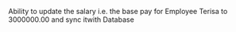 Ability to update the salary i.e. the base pay for Employee Terisa to 3000000.00 and sync itwith Database
